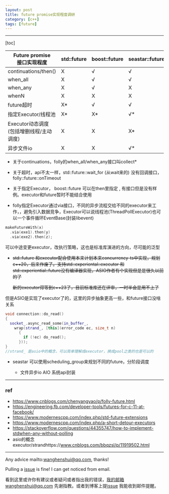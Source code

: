 ```yaml
---
layout: post
title: future promise实现程度调研
category: [c++]
tags: [future]
---
```

  

---

[toc]

| Future promise<br>接口实现程度              | std::future | boost::future | seastar::future | Folly::Future |
| ------------------------------------------- | ----------- | ------------- | --------------- | ------------- |
| continuations/then()                        | X           | √             | √               | √             |
| when_all                                    | X           | √             | √               | √*            |
| when_any                                    | X           | √             | X               | √             |
| whenN                                       | X           | X             | X               | √             |
| future超时                                  | X*          | √             | √               | √             |
| 指定Executor/线程池                         | X*          | X*            | √*              | √             |
| Executor动态调度<br>(包括增删线程/主动调度) | X           | X             | X*              | X*            |
| 异步文件io                                  | X           | X             | √*              | √*            |



- 关于continuations，folly的when_all/when_any接口叫collect*

- 关于超时，api不太一样，std::future::wait_for (从wait来的) 没有回调接口，folly::future::onTimeout

- 关于指定Executor， boost::future 可以在then里指定 , 有接口但是没有样例。executor和future暂时不能结合使用

  

- folly指定Executor通过via接口，不同的异步流程交给不同的executor来工作，，避免引入数据竞争，Executor可以说线程池(ThreadPollExecutor)也可以一个事件循环EventBase(封装libevent)

```c++
makeFutureWith(x)
  .via(exe1).then(y)
  .via(exe2).then(z);
```

可以中途变更executor，改执行策略，这也是标准库演进的方向，尽可能的泛型

- ~~std::future 和executor配合使用本来计划本来concurrency-ts中实现，规划c++20，后来作废了。支持std::experiental::executor 和std::experiential::future没有编译器实现，ASIO作者有个实现但是是很久以前的了~~

  ~~新的executor得等到c++23了，目前标准库还在评审，一时半会是用不上了~~

但是ASIO是实现了executor了的，这里的异步抽象更高一些，和future接口没啥关系

```c++
void connection::do_read() 
{
  socket_.async_read_some(in_buffer_, 
    wrap(strand_, [this](error_code ec, size_t n)
      {
        if (!ec) do_read();
      }));
}
//strand_ 是asio中的概念，可以简单理解成executor，换成pool之类的也是可以的 
```

- seastar 可以使用scheduling_group来规划不同的future，分阶段调度

  - 文件异步io AIO 系统api封装



---

### ref

- https://www.cnblogs.com/chenyangyao/p/folly-future.html
- https://engineering.fb.com/developer-tools/futures-for-c-11-at-facebook/
- https://www.modernescpp.com/index.php/std-future-extensions
- https://www.modernescpp.com/index.php/a-short-detour-executors
- https://stackoverflow.com/questions/44355747/how-to-implement-stdwhen-any-without-polling
- asio的概念 executor/strandhttps://www.cnblogs.com/bbqzsl/p/11919502.html




---

Any advice mailto:wanghenshui@qq.com, thanks! 

Pulling a [issue](https://github.com/wanghenshui/wanghenshui.github.io/issues/new) is fine! I can get noticed from email.

看到这里或许你有建议或者疑问或者指出我的错误，我的邮箱wanghenshui@qq.com 先谢指教。或者到博客上提[issue](https://github.com/wanghenshui/wanghenshui.github.io/issues/new) 我能收到邮件提醒。
